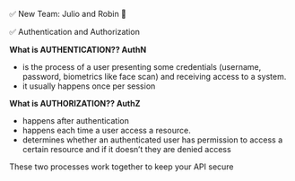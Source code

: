 ✅ New Team: Julio and Robin 🦖

✅ Authentication and Authorization

**What is AUTHENTICATION?? AuthN**

- is the process of a user presenting some credentials (username, password, biometrics like face scan) and receiving access to a system.
- it usually happens once per session

**What is AUTHORIZATION?? AuthZ**

- happens after authentication
- happens each time a user access a resource.
- determines whether an authenticated user has permission to access a certain resource and if it doesn’t they are denied access

These two processes work together to keep your API secure
